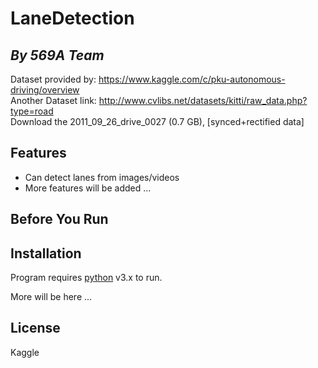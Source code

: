# LaneDetection
## _By 569A Team_

Dataset provided by: https://www.kaggle.com/c/pku-autonomous-driving/overview </br>
Another Dataset link: http://www.cvlibs.net/datasets/kitti/raw_data.php?type=road </br>
   Download the 2011_09_26_drive_0027 (0.7 GB),  [synced+rectified data] 

## Features
- Can detect lanes from images/videos
- More features will be added ...

## Before You Run


## Installation
Program requires [python](https://www.python.org/downloads/windows/) v3.x to run.

More will be here ...

## License
Kaggle
